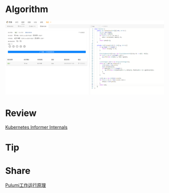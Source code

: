 # Algorithm

![](../../../images/temp/zhenran-2023-05-28-lc.png)

# Review

[Kubernetes Informer Internals](https://levelup.gitconnected.com/kubernetes-informer-internals-dfa948df8670)

# Tip


# Share
[Pulumi工作运行原理](https://zhenran.notion.site/Pulumi-a63b55f20442401cbf3f59b20bf3965e)
